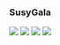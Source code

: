 ### SusyGala
![](https://i8.fuskator.com/large/iHYNppTNZZ8/Shaved-Hairy-Brunette-Susy-Gala-Wearing-Heels-7.jpg)
![](https://i8.fuskator.com/large/iHYNppTNZZ8/Shaved-Hairy-Brunette-Susy-Gala-Wearing-Heels-21.jpg)
![](https://i8.fuskator.com/large/iHYNppTNZZ8/Shaved-Hairy-Brunette-Susy-Gala-Wearing-Heels-25.jpg)
![](https://i8.fuskator.com/large/iHYNppTNZZ8/Shaved-Hairy-Brunette-Susy-Gala-Wearing-Heels-28.jpg)
